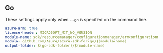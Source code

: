 ## Go

These settings apply only when `--go` is specified on the command line.

```yaml $(go) && $(track2)
azure-arm: true
license-header: MICROSOFT_MIT_NO_VERSION
module-name: sdk/resourcemanager/configurationmanager/armconfigurationmanager
module: github.com/Azure/azure-sdk-for-go/$(module-name)
output-folder: $(go-sdk-folder)/$(module-name)
```
